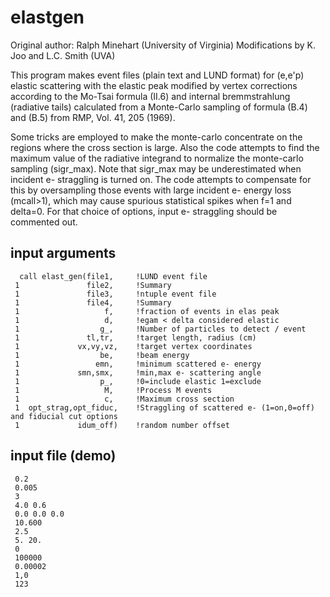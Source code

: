 # elastgen 
Original author: Ralph Minehart (University of Virginia)
Modifications by K. Joo and L.C. Smith (UVA)

This program makes event files (plain text and LUND format) for (e,e'p) elastic scattering
with the elastic peak modified by vertex corrections according to the Mo-Tsai 
formula (II.6) and internal bremmstrahlung (radiative tails) calculated from 
a Monte-Carlo sampling of formula (B.4) and (B.5) from RMP, Vol. 41, 205 (1969). 

Some tricks are employed to make the monte-carlo concentrate
on the regions where the cross section is large.  Also the
code attempts to find the maximum value of the radiative integrand
to normalize the monte-carlo sampling (sigr_max).  Note that 
sigr_max may be underestimated when incident e- straggling is turned
on.  The code attempts to compensate for this by oversampling those
events with large incident e- energy loss (mcall>1), which may cause 
spurious statistical spikes when f=1 and delta=0. For that choice of
options, input e- straggling should be commented out.  

## input arguments
      call elast_gen(file1,     !LUND event file
     1               file2,     !Summary
     1               file3,     !ntuple event file
     1               file4,     !Summary
     1                   f,     !fraction of events in elas peak
     1                   d,     !egam < delta considered elastic
     1                  g_,     !Number of particles to detect / event
     1               tl,tr,     !target length, radius (cm)
     1             vx,vy,vz,    !target vertex coordinates
     1                  be,     !beam energy
     1                 emn,     !minimum scattered e- energy
     1             smn,smx,     !min,max e- scattering angle
     1                  p_,     !0=include elastic 1=exclude
     1                   M,     !Process M events
     1                   c,     !Maximum cross section
     1  opt_strag,opt_fiduc,    !Straggling of scattered e- (1=on,0=off) and fiducial cut options
     1             idum_off)    !random number offset

## input file (demo)
     0.2
     0.005
     3
     4.0 0.6
     0.0 0.0 0.0 
     10.600
     2.5
     5. 20.
     0
     100000
     0.00002
     1,0
     123

